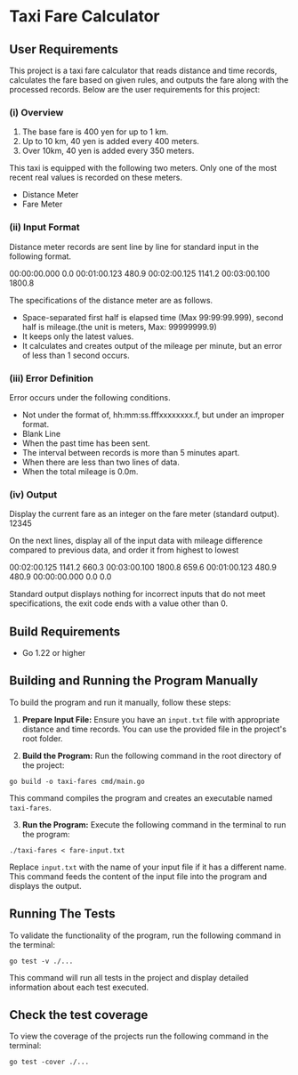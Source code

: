 # Taxi Fare Calculator

## User Requirements

This project is a taxi fare calculator that reads distance and time records, calculates the fare based on given rules, and outputs the fare along with the processed records.
Below are the user requirements for this project:
### (i) Overview

1. The base fare is 400 yen for up to 1 km.
2. Up to 10 km, 40 yen is added every 400 meters.
3. Over 10km, 40 yen is added every 350 meters.

This taxi is equipped with the following two meters. Only one of the most recent real values is
recorded on these meters.

- Distance Meter
- Fare Meter

### (ii) Input Format

Distance meter records are sent line by line for standard input in the following format.

00:00:00.000 0.0
00:01:00.123 480.9
00:02:00.125 1141.2
00:03:00.100 1800.8

The specifications of the distance meter are as follows.

- Space-separated first half is elapsed time (Max 99:99:99.999), second half is mileage.(the unit is meters, Max: 99999999.9)
- It keeps only the latest values.
- It calculates and creates output of the mileage per minute, but an error of less than 1
second occurs.

### (iii) Error Definition

Error occurs under the following conditions.

- Not under the format of, hh:mm:ss.fff<SPACE>xxxxxxxx.f<LF>, but under an improper
format.
- Blank Line
- When the past time has been sent.
- The interval between records is more than 5 minutes apart.
- When there are less than two lines of data.
- When the total mileage is 0.0m.

### (iv) Output

Display the current fare as an integer on the fare meter (standard output).
12345

On the next lines, display all of the input data with mileage difference compared to previous data, and order it from highest to lowest

00:02:00.125 1141.2 660.3
00:03:00.100 1800.8 659.6
00:01:00.123 480.9 480.9
00:00:00.000 0.0 0.0

Standard output displays nothing for incorrect inputs that do not meet specifications, the exit code ends with a value other than 0.

## Build Requirements

- Go 1.22 or higher

## Building and Running the Program Manually

To build the program and run it manually, follow these steps:

1. **Prepare Input File:**
   Ensure you have an `input.txt` file with appropriate distance and time records. You can use the provided file in the project's root folder.

2. **Build the Program:**
   Run the following command in the root directory of the project:
```
go build -o taxi-fares cmd/main.go
```
This command compiles the program and creates an executable named `taxi-fares`.

3. **Run the Program:**
Execute the following command in the terminal to run the program:
```
./taxi-fares < fare-input.txt

```
Replace `input.txt` with the name of your input file if it has a different name. This command feeds the content of the input file into the program and displays the output.

## Running The Tests

To validate the functionality of the program, run the following command in the terminal:
```
go test -v ./...
```
This command will run all tests in the project and display detailed information about each test executed.

## Check the test coverage

To view the coverage of the projects run the following command in the terminal:
```
go test -cover ./...
```
